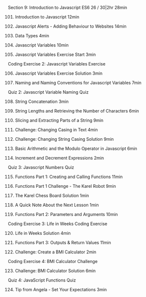 Section 9: Introduction to Javascript
ES6
26 / 30|2hr 28min

101. Introduction to Javascript
12min

102. Javascript Alerts - Adding Behaviour
to Websites
14min

103. Data Types
4min

104. Javascript Variables
10min

105. Javascript Variables Exercise Start
3min

Coding Exercise 2: Javascript Variables
Exercise

106. Javascript Variables Exercise Solution
3min

107. Naming and Naming Conventions for
Javascript Variables
7min

Quiz 2: Javascript Variable Naming Quiz

108. String Concatenation
3min

109. String Lengths and Retrieving the
Number of Characters
6min

110. Slicing and Extracting Parts of a String
9min

111. Challenge: Changing Casing in Text
4min

112. Challenge: Changing String Casing
Solution
9min

113. Basic Arithmetic and the Modulo
Operator in Javascript
6min

114. Increment and Decrement Expressions
2min

Quiz 3: Javascript Numbers Quiz

115. Functions Part 1: Creating and Calling
Functions
11min

116. Functions Part 1 Challenge - The Karel
Robot
9min

117. The Karel Chess Board Solution
1min

118. A Quick Note About the Next Lesson
1min

119. Functions Part 2: Parameters and
Arguments
10min

Coding Exercise 3: Life in Weeks Coding
Exercise

120. Life in Weeks Solution
4min

121. Functions Part 3: Outputs & Return
Values
11min

122. Challenge: Create a BMI Calculator
2min

Coding Exercise 4: BMI Calculator
Challenge

123. Challenge: BMI Calculator Solution
6min

Quiz 4: JavaScript Functions Quiz

124. Tip from Angela - Set Your
Expectations
3min